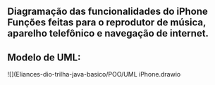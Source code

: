## Diagramação das funcionalidades do iPhone <BR> Funções feitas para o reprodutor de música, aparelho telefônico e navegação de internet.

## Modelo de UML:

![](Eliances-dio-trilha-java-basico/POO/UML iPhone.drawio

